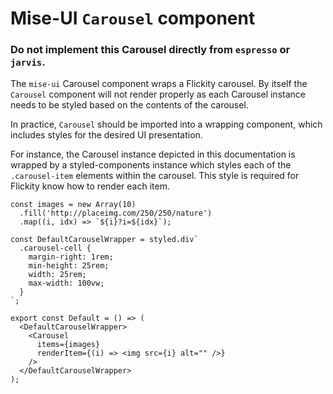 # Mise-UI `Carousel` component

### Do not implement this Carousel directly from `espresso` or `jarvis`.

The `mise-ui` Carousel component wraps a Flickity carousel. By itself
the `Carousel` component will not render properly as each Carousel
instance needs to be styled based on the contents of the carousel.

In practice, `Carousel` should be imported into a wrapping component, which includes styles for the desired UI presentation.

For instance, the Carousel instance depicted in this documentation is
wrapped by a styled-components instance which styles each of the
`.carousel-item` elements within the carousel. This style is required
for Flickity know how to render each item.

```
const images = new Array(10)
  .fill('http://placeimg.com/250/250/nature')
  .map((i, idx) => `${i}?i=${idx}`);

const DefaultCarouselWrapper = styled.div`
  .carousel-cell {
    margin-right: 1rem;
    min-height: 25rem;
    width: 25rem;
    max-width: 100vw;
  }
`;

export const Default = () => (
  <DefaultCarouselWrapper>
    <Carousel
      items={images}
      renderItem={(i) => <img src={i} alt="" />}
    />
  </DefaultCarouselWrapper>
);
```
